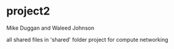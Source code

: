 project2
========
Mike Duggan and Waleed Johnson

all shared files in 'shared' folder
project for compute networking
